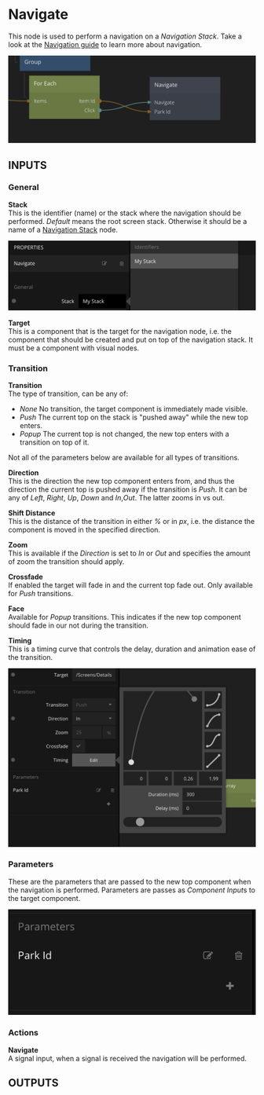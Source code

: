 # Navigate

This node is used to perform a navigation on a *Navigation Stack*. Take a look at the [Navigation guide](/guides/navigation.md) to learn more about navigation.

<div class="ndl-images">
    <img src="/guides/navigation/main-navigate.png" class="ndl-image med"></img>   
</div>

## INPUTS

### General

**Stack**  
This is the identifier (name) or the stack where the navigation should be performed. *Default* means the root screen stack. Otherwise it should be a name of a [Navigation Stack](/nodes/navigation/navigation-stack.md) node.

<div class="ndl-images">
    <img src="/guides/navigation/choose-stack.png" class="ndl-image med"></img>   
</div>

**Target**  
This is a component that is the target for the navigation node, i.e. the component that should be created and put on top of the navigation stack. It must be a component with visual nodes.

### Transition

**Transition**  
The type of transition, can be any of:

* *None* No transition, the target component is immediately made visible.
* *Push* The current top on the stack is "pushed away" while the new top enters.
* *Popup* The current top is not changed, the new top enters with a transition on top of it.

Not all of the parameters below are available for all types of transitions.

**Direction**  
This is the direction the new top component enters from, and thus the direction the current top is pushed away if the transition is *Push*. It can be any of *Left*, *Right*, *Up*, *Down* and *In*,*Out*. The latter zooms in vs out.

**Shift Distance**  
This is the distance of the transition in either *%* or in *px*, i.e. the distance the component is moved in the specified direction.

**Zoom**  
This is available if the *Direction* is set to *In* or *Out* and specifies the amount of zoom the transition should apply.

**Crossfade**  
If enabled the target will fade in and the current top fade out. Only available for *Push* transitions.

**Face**  
Available for *Popup* transitions. This indicates if the new top component should fade in our not during the transition.

**Timing**  
This is a timing curve that controls the delay, duration and animation ease of the transition.

<div class="ndl-images">
    <img src="/guides/navigation/transition-params.png" class="ndl-image med"></img>   
</div>

### Parameters

These are the parameters that are passed to the new top component when the navigation is performed. Parameters are passes as *Component Input*s to the target component.

<div class="ndl-images">
    <img src="/guides/navigation/nav-params.png" class="ndl-image small"></img>   
</div>

### Actions

**Navigate**  
A signal input, when a signal is received the navigation will be performed.

## OUTPUTS

